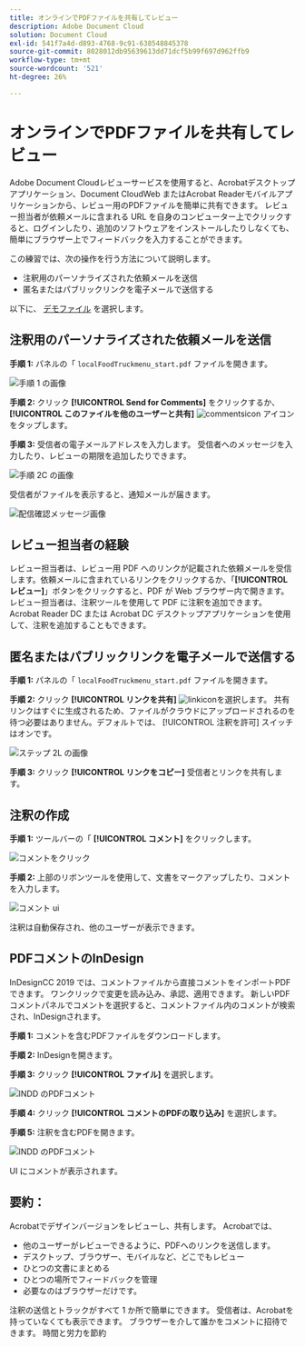 ```yaml
---
title: オンラインでPDFファイルを共有してレビュー
description: Adobe Document Cloud
solution: Document Cloud
exl-id: 541f7a4d-d893-4768-9c91-638548845378
source-git-commit: 8028012db95639613dd71dcf5b99f697d962ffb9
workflow-type: tm+mt
source-wordcount: '521'
ht-degree: 26%

---
```


# オンラインでPDFファイルを共有してレビュー

Adobe Document Cloudレビューサービスを使用すると、Acrobatデスクトップアプリケーション、Document CloudWeb またはAcrobat Readerモバイルアプリケーションから、レビュー用のPDFファイルを簡単に共有できます。 レビュー担当者が依頼メールに含まれる URL を自身のコンピューター上でクリックすると、ログインしたり、追加のソフトウェアをインストールしたりしなくても、簡単にブラウザー上でフィードバックを入力することができます。

この練習では、次の操作を行う方法について説明します。

* 注釈用のパーソナライズされた依頼メールを送信
* 匿名またはパブリックリンクを電子メールで送信する

以下に、 [デモファイル](assets/01_Review.zip) を選択します。

## 注釈用のパーソナライズされた依頼メールを送信

**手順 1:** パネルの「 `localFoodTruckmenu_start.pdf` ファイルを開きます。

![手順 1 の画像](assets/Step1.png)

**手順 2:** クリック **[!UICONTROL Send for Comments]** をクリックするか、 **[!UICONTROL このファイルを他のユーザーと共有]** ![commentsicon](assets/sendforcommentsicon.png)  アイコンをタップします。

**手順 3:** 受信者の電子メールアドレスを入力します。 受信者へのメッセージを入力したり、レビューの期限を追加したりできます。

![手順 2C の画像](assets/Step2C.png)

受信者がファイルを表示すると、通知メールが届きます。

![配信確認メッセージ画像](assets/deliveryReceipt_Track.png)

## レビュー担当者の経験

レビュー担当者は、レビュー用 PDF へのリンクが記載された依頼メールを受信します。依頼メールに含まれているリンクをクリックするか、「**[!UICONTROL レビュー]**」ボタンをクリックすると、PDF が Web ブラウザー内で開きます。レビュー担当者は、注釈ツールを使用して PDF に注釈を追加できます。Acrobat Reader DC または Acrobat DC デスクトップアプリケーションを使用して、注釈を追加することもできます。

## 匿名またはパブリックリンクを電子メールで送信する

**手順 1:** パネルの「 `localFoodTruckmenu_start.pdf` ファイルを開きます。

**手順 2:** クリック **[!UICONTROL リンクを共有]** ![linkicon](assets/sendlinkicon.png)を選択します。 共有リンクはすぐに生成されるため、ファイルがクラウドにアップロードされるのを待つ必要はありません。デフォルトでは、 [!UICONTROL 注釈を許可] スイッチはオンです。

![ステップ 2L の画像](assets/Step2L.png)

**手順 3:** クリック **[!UICONTROL リンクをコピー]** 受信者とリンクを共有します。

## 注釈の作成

**手順 1:** ツールバーの「 **[!UICONTROL コメント]** をクリックします。

![コメントをクリック](assets/Cselect.jpg)

**手順 2:** 上部のリボンツールを使用して、文書をマークアップしたり、コメントを入力します。

![コメント ui](assets/commentsui.png)

注釈は自動保存され、他のユーザーが表示できます。

## PDFコメントのInDesign

InDesignCC 2019 では、コメントファイルから直接コメントをインポートPDFできます。 ワンクリックで変更を読み込み、承認、適用できます。 新しいPDFコメントパネルでコメントを選択すると、コメントファイル内のコメントが検索され、InDesignされます。

**手順 1:** コメントを含むPDFファイルをダウンロードします。

**手順 2:** InDesignを開きます。

**手順 3:** クリック **[!UICONTROL ファイル]** を選択します。

![INDD のPDFコメント](assets/inddpdf.png)

**手順 4:** クリック **[!UICONTROL コメントのPDFの取り込み]** を選択します。

**手順 5:** 注釈を含むPDFを開きます。

![INDD のPDFコメント](assets/inddpdfshown.png)

UI にコメントが表示されます。

## 要約：

Acrobatでデザインバージョンをレビューし、共有します。 Acrobatでは、

* 他のユーザーがレビューできるように、PDFへのリンクを送信します。
* デスクトップ、ブラウザー、モバイルなど、どこでもレビュー
* ひとつの文書にまとめる
* ひとつの場所でフィードバックを管理
* 必要なのはブラウザーだけです。

注釈の送信とトラックがすべて 1 か所で簡単にできます。 受信者は、Acrobatを持っていなくても表示できます。 ブラウザーを介して誰かをコメントに招待できます。 時間と労力を節約
